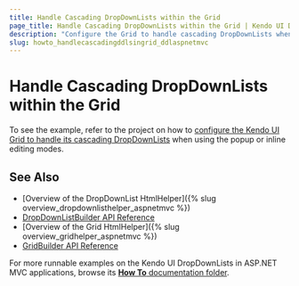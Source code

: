 ```yaml
---
title: Handle Cascading DropDownLists within the Grid
page_title: Handle Cascading DropDownLists within the Grid | Kendo UI DropDownList HtmlHelper
description: "Configure the Grid to handle cascading DropDownLists when using the Popup or Inline editing modes."
slug: howto_handlecascadingddlsingrid_ddlaspnetmvc
---
```


# Handle Cascading DropDownLists within the Grid

To see the example, refer to the project on how to [configure the Kendo UI Grid to handle its cascading DropDownLists](https://github.com/telerik/ui-for-aspnet-mvc-examples/tree/master/grid/grid-editing-cascading-dropdownlist) when using the popup or inline editing modes.

## See Also

* [Overview of the DropDownList HtmlHelper]({% slug overview_dropdownlisthelper_aspnetmvc %})
* [DropDownListBuilder API Reference](/api/Kendo.Mvc.UI.Fluent/DropDownListBuilder)
* [Overview of the Grid HtmlHelper]({% slug overview_gridhelper_aspnetmvc %})
* [GridBuilder API Reference](/api/Kendo.Mvc.UI.Fluent/AutoCompleteBuilder)

For more runnable examples on the Kendo UI DropDownLists in ASP.NET MVC applications, browse its [**How To** documentation folder](/helpers/dropdownlist/how-to/).
